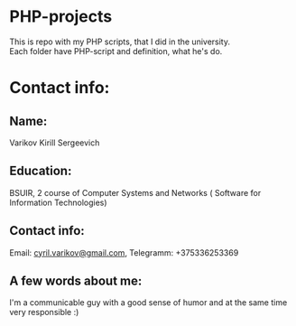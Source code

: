 # PHP-projects
This is repo with my PHP scripts, that I did in the university.<br>
Each folder have PHP-script and definition, what he's do.
# Contact info:
## Name:

Varikov Kirill Sergeevich

## Education:
BSUIR, 2 course of Computer Systems and Networks ( Software for Information Technologies)

## Contact info: 

Email: cyril.varikov@gmail.com,
Telegramm: +375336253369


## A few words about me:

I'm a communicable guy with a good sense of humor and at the same time very responsible :)
